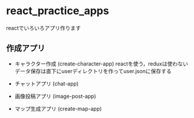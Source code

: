 # react_practice_apps

reactでいろいろアプリ作ります

## 作成アプリ
- キャラクター作成 (create-character-app)
reactを使う，reduxは使わない  
データ保存は直下にuserディレクトリを作ってuser.jsonに保存する

- チャットアプリ (chat-app)
- 画像投稿アプリ (image-post-app)
- マップ生成アプリ (create-map-app)
